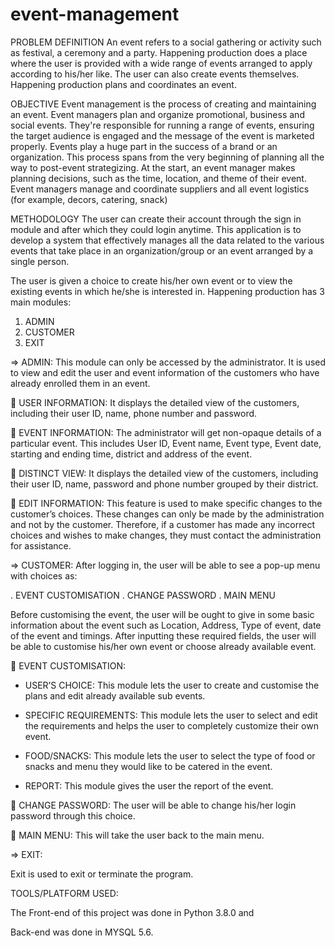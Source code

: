 # event-management
PROBLEM DEFINITION
An event refers to a social gathering or activity such as festival, a
ceremony and a party. Happening production does a place where the user is
provided with a wide range of events arranged to apply according to his/her
like. The user can also create events themselves. Happening production
plans and coordinates an event.

OBJECTIVE
Event management is the process of creating and maintaining an event.
Event managers plan and organize promotional, business and social events.
They're responsible for running a range of events, ensuring the target
audience is engaged and the message of the event is marketed properly.
Events play a huge part in the success of a brand or an organization. This
process spans from the very beginning of planning all the way to post-event
strategizing. At the start, an event manager makes planning decisions, such
as the time, location, and theme of their event. Event managers manage and
coordinate suppliers and all event logistics (for example, decors, catering,
snack)

METHODOLOGY
The user can create their account through the sign in module and after
which they could login anytime. This application is to develop a system that
effectively manages all the data related to the various events that take place in
an organization/group or an event arranged by a single person.


The user is given a choice to create his/her own event or to view the
existing events in which he/she is interested in.
Happening production has 3 main modules:

1. ADMIN
2. CUSTOMER
3. EXIT


=> ADMIN:
This module can only be accessed by the administrator. It is used to
view and edit the user and event information of the customers who have
already enrolled them in an event.

 USER INFORMATION: It displays the detailed view of the
customers, including their user ID, name, phone number and password.

 EVENT INFORMATION: The administrator will get non-opaque
details of a particular event. This includes User ID, Event name,
Event type, Event date, starting and ending time, district and address
of the event.

 DISTINCT VIEW: It displays the detailed view of the customers,
including their user ID, name, password and phone number grouped by
their district.

 EDIT INFORMATION: This feature is used to make specific
changes to the customer’s choices. These changes can only be made by
the administration and not by the customer. Therefore, if a customer
has made any incorrect choices and wishes to make changes, they must
contact the administration for assistance.


=> CUSTOMER:
After logging in, the user will be able to see a pop-up menu with
choices as:

. EVENT CUSTOMISATION
. CHANGE PASSWORD
. MAIN MENU
   
Before customising the event, the user will be ought to give in some
basic information about the event such as Location, Address, Type of event,
date of the event and timings. After inputting these required fields, the user
will be able to customise his/her own event or choose already available
event.

 EVENT CUSTOMISATION:

- USER’S CHOICE: This module lets the user to create and
customise the plans and edit already available sub events.

- SPECIFIC REQUIREMENTS: This module lets the user to
select and edit the requirements and helps the user to completely
customize their own event.

- FOOD/SNACKS: This module lets the user to select the type of
food or snacks and menu they would like to be catered in the event.

- REPORT: This module gives the user the report of the event.

 CHANGE PASSWORD: The user will be able to change his/her
login password through this choice.

 MAIN MENU: This will take the user back to the main menu.



=> EXIT:

Exit is used to exit or terminate the program.


TOOLS/PLATFORM USED:

The Front-end of this project was done in Python 3.8.0 and

Back-end was done in MYSQL 5.6.
